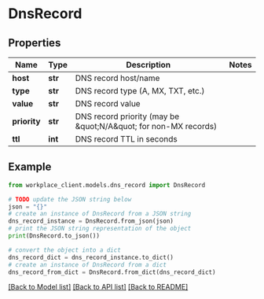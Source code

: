 # DnsRecord


## Properties

Name | Type | Description | Notes
------------ | ------------- | ------------- | -------------
**host** | **str** | DNS record host/name | 
**type** | **str** | DNS record type (A, MX, TXT, etc.) | 
**value** | **str** | DNS record value | 
**priority** | **str** | DNS record priority (may be \&quot;N/A\&quot; for non-MX records) | 
**ttl** | **int** | DNS record TTL in seconds | 

## Example

```python
from workplace_client.models.dns_record import DnsRecord

# TODO update the JSON string below
json = "{}"
# create an instance of DnsRecord from a JSON string
dns_record_instance = DnsRecord.from_json(json)
# print the JSON string representation of the object
print(DnsRecord.to_json())

# convert the object into a dict
dns_record_dict = dns_record_instance.to_dict()
# create an instance of DnsRecord from a dict
dns_record_from_dict = DnsRecord.from_dict(dns_record_dict)
```
[[Back to Model list]](../README.md#documentation-for-models) [[Back to API list]](../README.md#documentation-for-api-endpoints) [[Back to README]](../README.md)


